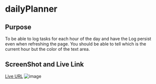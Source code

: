 # dailyPlanner

## Purpose
To be able to log tasks for each hour of the day and have the Log persist even when refreshing the page.
You should be able to tell which is the current hour but the color of the text area.

## ScreenShot and Live Link
[Live URL](https://gmunoz94.github.io/dailyPlanner/)
![image](https://user-images.githubusercontent.com/78816702/120423703-90cafa00-c330-11eb-92cf-cb4a01e34224.png)
